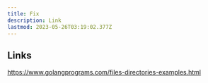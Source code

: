 ```yaml
---
title: Fix
description: Link
lastmod: 2023-05-26T03:19:02.377Z
---
```


## Links

<https://www.golangprograms.com/files-directories-examples.html>
